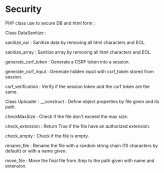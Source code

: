 # Security
PHP class use to secure DB and html form :

Class DataSanitize :
  
  sanitize_var :
     Sanitize data by removing all html characters and EOL.
     
  sanitize_array :
     Sanitize array by removing all html characters and EOL.
      
  generate_csrf_token : 
     Generate a CSRF token into a session.
      
  generate_csrf_input : 
     Generate hidden input with csrf_token stored from session.
   
  csrf_verification : 
     Verify if the session token and the csrf token are the same.
     
Class Uploader :
  __construct : 
     Define object properties by file given and its path.
     
  checkMaxSize :
     Check if the file don't exceed the max size.
  
  check_extension : 
     Return True if the file have an authorized extension.
  
  check_empty : 
     Check if the file is empty.
     
  rename_file :
     Rename the file with a random string chain (10 characters by default) or with a name given.
     
  move_file :
     Move the final file from /tmp to the path given with name and extension.
  
